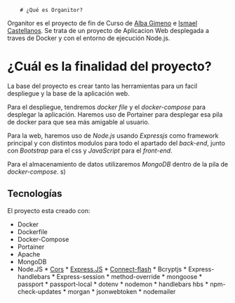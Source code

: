         # ¿Qué es Organitor?
Organitor es el proyecto de fin de Curso de [Alba Gimeno](https://github.com/albagimeno) e [Ismael Castellanos](https://github.com/ismaelct). Se trata de un proyecto de Aplicacion Web desplegada a traves de Docker y con el entorno de ejecución Node.js. 

# ¿Cuál es la finalidad del proyecto?
La base del proyecto es crear tanto las herramientas para un facil despliegue y la base de la aplicación web.

Para el despliegue, tendremos _docker file_ y el _docker-compose_ para desplegar la aplicación. Haremos uso de Portainer para desplegar esa pila de docker para que sea más amigable al usuario. 

Para la web, haremos uso de _Node.js_ usando _Expressjs_ como framework principal y con distintos modulos para todo el apartado del _back-end_, junto con _Bootstrap_ para el css y _JavaScript_ para el _front-end_.

Para el almacenamiento de datos utilizaremos _MongoDB_ dentro de la pila de _docker-compose_.
s)
	
## Tecnologías
El proyecto esta creado con:
* Docker
* Dockerfile
* Docker-Compose
* Portainer
* Apache
* MongoDB
* Node.JS
        * [Cors](https://www.npmjs.com/package/cors)
        * [Express.JS](https://www.npmjs.com/package/express)
        * [Connect-flash](https://www.npmjs.com/package/connect-flash)
        * Bcryptjs
        * Express-handlebars
        * Express-session
        * method-override
        * mongoose
        * passport
        * passport-local
        * dotenv
        * nodemon
        * handlebars hbs
        * npm-check-updates
        * morgan
        * jsonwebtoken
        * nodemailer


  
 
